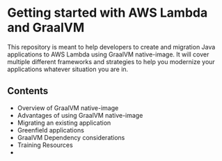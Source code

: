 # Getting started with AWS Lambda and GraalVM

This repository is meant to help developers to create and migration Java applications to AWS Lambda using GraalVM native-image. It will cover multiple different frameworks and strategies to help you modernize your applications whatever situation you are in.

## Contents

- Overview of GraalVM native-image
- Advantages of using GraalVM native-image
- Migrating an existing application
- Greenfield applications
- GraalVM Dependency considerations
- Training Resources
- 
